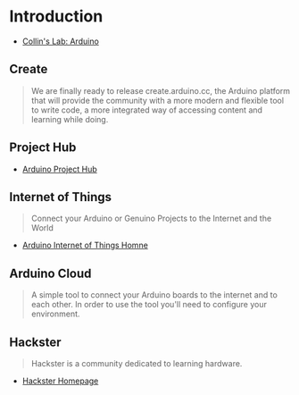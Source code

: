 Introduction
==

- [Collin's Lab: Arduino](https://www.youtube.com/watch?v=pnf8ojsK6S4)

## Create

> We are finally ready to release create.arduino.cc, the Arduino platform that will provide the community with a more modern and flexible tool to write code, a more integrated way of accessing content and learning while doing.

## Project Hub

- [Arduino Project Hub](https://create.arduino.cc/projecthub)

## Internet of Things

> Connect your Arduino or Genuino Projects to the Internet and the World

- [Arduino Internet of Things Homne](https://create.arduino.cc/iot/)

## Arduino Cloud

> A simple tool to connect your Arduino boards to the internet and to each other. In order to use the tool you'll need to configure your environment.

## Hackster

> Hackster is a community dedicated to learning hardware.

- [Hackster Homepage](https://www.hackster.io/)